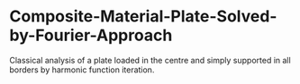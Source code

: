 # Composite-Material-Plate-Solved-by-Fourier-Approach
Classical analysis of a plate loaded in the centre and simply supported in all borders by harmonic function iteration.
